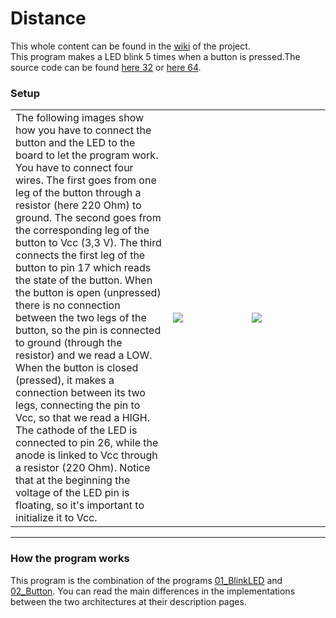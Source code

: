 <h1>Distance</h1>
This whole content can be found in the <a href="https://github.com/elisa2995/ARM32-64isa/wiki/GPIO-02_Button/">wiki</a> of the project. 
<br>
This program makes a LED blink 5 times when a button is pressed.The source code can be found <a href="https://github.com/elisa2995/ARM32-64isa/tree/master/32bit/GPIO/03_ButtonLED">here 32</a> or <a href="https://github.com/elisa2995/ARM32-64isa/tree/master/64bit/GPIO/03_ButtonLED">here 64</a>.
<h3>Setup</h3>
<table>
<tr>
<td width="50%">The following images show how you have to connect the button and the LED to the board to let the program work. You have to connect four wires. The first goes from one leg of the button through a resistor (here 220 Ohm) to ground. The second goes from the corresponding leg of the button to Vcc (3,3 V). The third connects the first leg of the button to pin 17 which reads the state of the button. When the button is open (unpressed) there is no connection between the two legs of the button, so the pin is connected to ground (through the resistor) and we read a LOW. When the button is closed (pressed), it makes a connection between its two legs, connecting the pin to Vcc, so that we read a HIGH.<br> The cathode of the LED is connected to pin 26, while the anode is linked to Vcc through a resistor (220 Ohm).
Notice that at the beginning the voltage of the LED pin is floating, so it's important to initialize it to Vcc.</td>
<td><a href="https://github.com/elisa2995/ARM32-64isa/blob/master/media/03_ButtonLED.png"><img src="https://github.com/elisa2995/ARM32-64isa/blob/master/media/03_ButtonLED.png"></a></td>
<td width="25%"><a href="https://github.com/elisa2995/ARM32-64isa/blob/master/media/03_ButtonLEDCircuit.png"><img src="https://github.com/elisa2995/ARM32-64isa/blob/master/media/03_ButtonLEDCircuit.png"></td>
</tr>
</table>
<hr>
<h3>How the program works</h3>
This program is the combination of the programs <a href="https://github.com/elisa2995/ARM32-64isa/wiki/GPIO-01_BlinkLED">01_BlinkLED</a> and <a href="https://github.com/elisa2995/ARM32-64isa/wiki/GPIO-02_Button">02_Button</a>. 
You can read the main differences in the implementations between the two architectures at their description pages.


